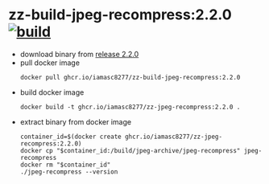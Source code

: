 # zz-build-jpeg-recompress:2.2.0  &ensp; [![build](https://github.com/iamasc8277/zz-build-jpeg-recompress/actions/workflows/build.yml/badge.svg)](https://github.com/iamasc8277/zz-build-jpeg-recompress/actions/workflows/build.yml)

* download binary from [release 2.2.0](https://github.com/iamasc8277/zz-build-jpeg-recompress/releases/tag/v2.2.0)
* pull docker image
  ```
  docker pull ghcr.io/iamasc8277/zz-build-jpeg-recompress:2.2.0
  ```
* build docker image
  ```
  docker build -t ghcr.io/iamasc8277/zz-jpeg-recompress:2.2.0 .
  ```
* extract binary from docker image
  ```
  container_id=$(docker create ghcr.io/iamasc8277/zz-jpeg-recompress:2.2.0)
  docker cp "$container_id:/build/jpeg-archive/jpeg-recompress" jpeg-recompress
  docker rm "$container_id"
  ./jpeg-recompress --version
  ```
